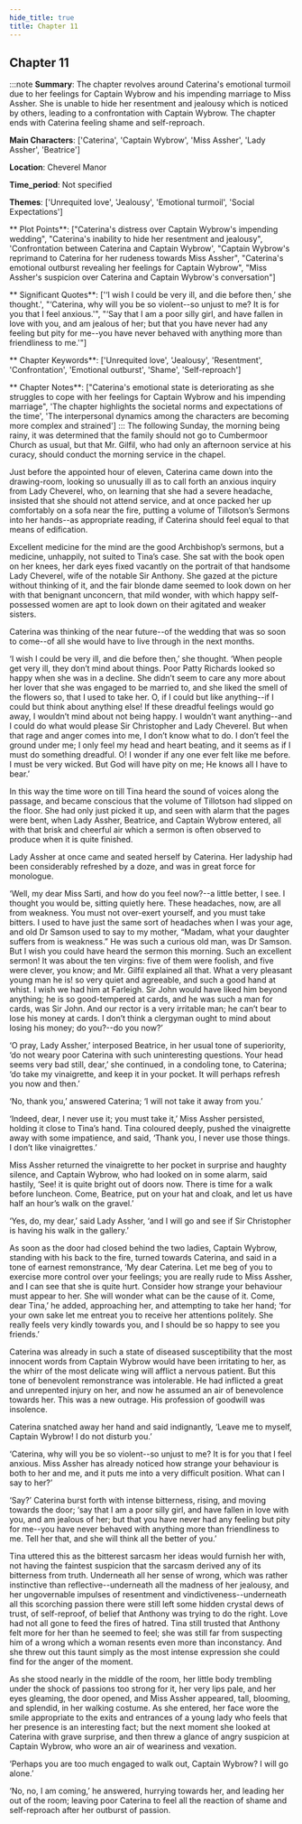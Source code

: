 ```yaml
---
hide_title: true
title: Chapter 11
---
```

## Chapter 11
:::note
**Summary**:
The chapter revolves around Caterina's emotional turmoil due to her feelings for Captain Wybrow and his impending marriage to Miss Assher. She is unable to hide her resentment and jealousy which is noticed by others, leading to a confrontation with Captain Wybrow. The chapter ends with Caterina feeling shame and self-reproach.

**Main Characters**:
['Caterina', 'Captain Wybrow', 'Miss Assher', 'Lady Assher', 'Beatrice']

**Location**:
Cheverel Manor

**Time_period**:
Not specified

**Themes**:
['Unrequited love', 'Jealousy', 'Emotional turmoil', 'Social Expectations']

** Plot Points**:
["Caterina's distress over Captain Wybrow's impending wedding", "Caterina's inability to hide her resentment and jealousy", 'Confrontation between Caterina and Captain Wybrow', "Captain Wybrow's reprimand to Caterina for her rudeness towards Miss Assher", "Caterina's emotional outburst revealing her feelings for Captain Wybrow", "Miss Assher's suspicion over Caterina and Captain Wybrow's conversation"]

** Significant Quotes**:
['‘I wish I could be very ill, and die before then,’ she thought.', "‘Caterina, why will you be so violent--so unjust to me? It is for you that I feel anxious.'", "‘Say that I am a poor silly girl, and have fallen in love with you, and am jealous of her; but that you have never had any feeling but pity for me--you have never behaved with anything more than friendliness to me.'"]

** Chapter Keywords**:
['Unrequited love', 'Jealousy', 'Resentment', 'Confrontation', 'Emotional outburst', 'Shame', 'Self-reproach']

** Chapter Notes**:
["Caterina's emotional state is deteriorating as she struggles to cope with her feelings for Captain Wybrow and his impending marriage", 'The chapter highlights the societal norms and expectations of the time', 'The interpersonal dynamics among the characters are becoming more complex and strained']
:::
The following Sunday, the morning being rainy, it was determined that the family should not go to Cumbermoor Church as usual, but that Mr. Gilfil, who had only an afternoon service at his curacy, should conduct the morning service in the chapel. 

Just before the appointed hour of eleven, Caterina came down into the drawing-room, looking so unusually ill as to call forth an anxious inquiry from Lady Cheverel, who, on learning that she had a severe headache, insisted that she should not attend service, and at once packed her up comfortably on a sofa near the fire, putting a volume of Tillotson’s Sermons into her hands--as appropriate reading, if Caterina should feel equal to that means of edification. 

Excellent medicine for the mind are the good Archbishop’s sermons, but a medicine, unhappily, not suited to Tina’s case. She sat with the book open on her knees, her dark eyes fixed vacantly on the portrait of that handsome Lady Cheverel, wife of the notable Sir Anthony. She gazed at the picture without thinking of it, and the fair blonde dame seemed to look down on her with that benignant unconcern, that mild wonder, with which happy self-possessed women are apt to look down on their agitated and weaker sisters. 

Caterina was thinking of the near future--of the wedding that was so soon to come--of all she would have to live through in the next months. 

‘I wish I could be very ill, and die before then,’ she thought. ‘When people get very ill, they don’t mind about things. Poor Patty Richards looked so happy when she was in a decline. She didn’t seem to care any more about her lover that she was engaged to be married to, and she liked the smell of the flowers so, that I used to take her. O, if I could but like anything--if I could but think about anything else! If these dreadful feelings would go away, I wouldn’t mind about not being happy. I wouldn’t want anything--and I could do what would please Sir Christopher and Lady Cheverel. But when that rage and anger comes into me, I don’t know what to do. I don’t feel the ground under me; I only feel my head and heart beating, and it seems as if I must do something dreadful. O! I wonder if any one ever felt like me before. I must be very wicked. But God will have pity on me; He knows all I have to bear.’ 

In this way the time wore on till Tina heard the sound of voices along the passage, and became conscious that the volume of Tillotson had slipped on the floor. She had only just picked it up, and seen with alarm that the pages were bent, when Lady Assher, Beatrice, and Captain Wybrow entered, all with that brisk and cheerful air which a sermon is often observed to produce when it is quite finished. 

Lady Assher at once came and seated herself by Caterina. Her ladyship had been considerably refreshed by a doze, and was in great force for monologue. 

‘Well, my dear Miss Sarti, and how do you feel now?--a little better, I see. I thought you would be, sitting quietly here. These headaches, now, are all from weakness. You must not over-exert yourself, and you must take bitters. I used to have just the same sort of headaches when I was your age, and old Dr Samson used to say to my mother, “Madam, what your daughter suffers from is weakness.” He was such a curious old man, was Dr Samson. But I wish you could have heard the sermon this morning. Such an excellent sermon! It was about the ten virgins: five of them were foolish, and five were clever, you know; and Mr. Gilfil explained all that. What a very pleasant young man he is! so very quiet and agreeable, and such a good hand at whist. I wish we had him at Farleigh. Sir John would have liked him beyond anything; he is so good-tempered at cards, and he was such a man for cards, was Sir John. And our rector is a very irritable man; he can’t bear to lose his money at cards. I don’t think a clergyman ought to mind about losing his money; do you?--do you now?’ 

‘O pray, Lady Assher,’ interposed Beatrice, in her usual tone of superiority, ‘do not weary poor Caterina with such uninteresting questions. Your head seems very bad still, dear,’ she continued, in a condoling tone, to Caterina; ‘do take my vinaigrette, and keep it in your pocket. It will perhaps refresh you now and then.’ 

‘No, thank you,’ answered Caterina; ‘I will not take it away from you.’ 

‘Indeed, dear, I never use it; you must take it,’ Miss Assher persisted, holding it close to Tina’s hand. Tina coloured deeply, pushed the vinaigrette away with some impatience, and said, ‘Thank you, I never use those things. I don’t like vinaigrettes.’ 

Miss Assher returned the vinaigrette to her pocket in surprise and haughty silence, and Captain Wybrow, who had looked on in some alarm, said hastily, ‘See! it is quite bright out of doors now. There is time for a walk before luncheon. Come, Beatrice, put on your hat and cloak, and let us have half an hour’s walk on the gravel.’ 

‘Yes, do, my dear,’ said Lady Assher, ‘and I will go and see if Sir Christopher is having his walk in the gallery.’ 

As soon as the door had closed behind the two ladies, Captain Wybrow, standing with his back to the fire, turned towards Caterina, and said in a tone of earnest remonstrance, ‘My dear Caterina. Let me beg of you to exercise more control over your feelings; you are really rude to Miss Assher, and I can see that she is quite hurt. Consider how strange your behaviour must appear to her. She will wonder what can be the cause of it. Come, dear Tina,’ he added, approaching her, and attempting to take her hand; ‘for your own sake let me entreat you to receive her attentions politely. She really feels very kindly towards you, and I should be so happy to see you friends.’ 

Caterina was already in such a state of diseased susceptibility that the most innocent words from Captain Wybrow would have been irritating to her, as the whirr of the most delicate wing will afflict a nervous patient. But this tone of benevolent remonstrance was intolerable. He had inflicted a great and unrepented injury on her, and now he assumed an air of benevolence towards her. This was a new outrage. His profession of goodwill was insolence. 

Caterina snatched away her hand and said indignantly, ‘Leave me to myself, Captain Wybrow! I do not disturb you.’ 

‘Caterina, why will you be so violent--so unjust to me? It is for you that I feel anxious. Miss Assher has already noticed how strange your behaviour is both to her and me, and it puts me into a very difficult position. What can I say to her?’ 

‘Say?’ Caterina burst forth with intense bitterness, rising, and moving towards the door; ‘say that I am a poor silly girl, and have fallen in love with you, and am jealous of her; but that you have never had any feeling but pity for me--you have never behaved with anything more than friendliness to me. Tell her that, and she will think all the better of you.’ 

Tina uttered this as the bitterest sarcasm her ideas would furnish her with, not having the faintest suspicion that the sarcasm derived any of its bitterness from truth. Underneath all her sense of wrong, which was rather instinctive than reflective--underneath all the madness of her jealousy, and her ungovernable impulses of resentment and vindictiveness--underneath all this scorching passion there were still left some hidden crystal dews of trust, of self-reproof, of belief that Anthony was trying to do the right. Love had not all gone to feed the fires of hatred. Tina still trusted that Anthony felt more for her than he seemed to feel; she was still far from suspecting him of a wrong which a woman resents even more than inconstancy. And she threw out this taunt simply as the most intense expression she could find for the anger of the moment. 

As she stood nearly in the middle of the room, her little body trembling under the shock of passions too strong for it, her very lips pale, and her eyes gleaming, the door opened, and Miss Assher appeared, tall, blooming, and splendid, in her walking costume. As she entered, her face wore the smile appropriate to the exits and entrances of a young lady who feels that her presence is an interesting fact; but the next moment she looked at Caterina with grave surprise, and then threw a glance of angry suspicion at Captain Wybrow, who wore an air of weariness and vexation. 

‘Perhaps you are too much engaged to walk out, Captain Wybrow? I will go alone.’ 

‘No, no, I am coming,’ he answered, hurrying towards her, and leading her out of the room; leaving poor Caterina to feel all the reaction of shame and self-reproach after her outburst of passion. 

